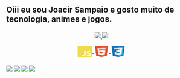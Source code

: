 ## Oiii eu sou Joacir Sampaio e gosto muito de tecnologia, animes e jogos.

###
<div align="center">
  <a href="https://github.com/JoacirSCN">
  <img height="180em" src="https://github-readme-stats.vercel.app/api?username=joacirscn&show_icons=true&theme=dark&include_all_commits=true&count_private=true"/>
  <img height="180em" src="https://github-readme-stats.vercel.app/api/top-langs/?username=joacirscn&layout=compact&langs_count=7&theme=dark"/>
</div>

<div align="center"><br>
  <img align="center" alt="joacir-Js" height="30" width="40" src="https://raw.githubusercontent.com/devicons/devicon/master/icons/javascript/javascript-plain.svg">
  <img align="center" alt="joacir-HTML" height="30" width="40" src="https://raw.githubusercontent.com/devicons/devicon/master/icons/html5/html5-original.svg">
  <img align="center" alt="joacir-CSS" height="30" width="40" src="https://raw.githubusercontent.com/devicons/devicon/master/icons/css3/css3-original.svg">
</div>

 ###
  
 <div> 
  <a href="https://www.instagram.com/joacir.sampaio/" target="_blank"><img src="https://img.shields.io/badge/-Instagram-%23E4405F?style=for-the-badge&logo=instagram&logoColor=white" target="_blank"></a>
 <a href="JoacirSCN#2653" target="_blank"><img src="https://img.shields.io/badge/Discord-7289DA?style=for-the-badge&logo=discord&logoColor=white" target="_blank"></a> 
  <a href = "mailto:joacirprog@gmail.com"><img src="https://img.shields.io/badge/-Gmail-%23333?style=for-the-badge&logo=gmail&logoColor=white" target="_blank"></a>
  <a href="https://www.linkedin.com/in/joacir-sampaio-coelho-neto/" target="_blank"><img src="https://img.shields.io/badge/-LinkedIn-%230077B5?style=for-the-badge&logo=linkedin&logoColor=white" target="_blank"></a> 
 
</div>
